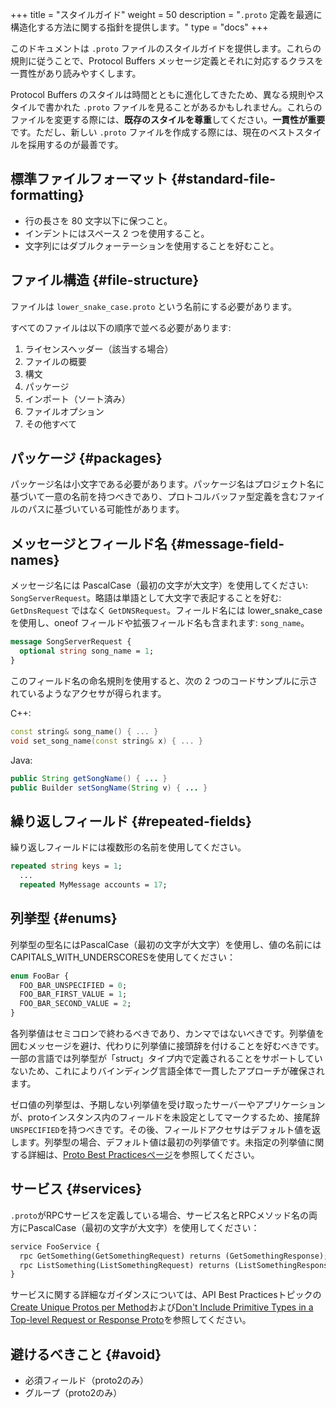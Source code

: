 +++
title = "スタイルガイド"
weight = 50
description = "`.proto` 定義を最適に構造化する方法に関する指針を提供します。"
type = "docs"
+++

このドキュメントは `.proto` ファイルのスタイルガイドを提供します。これらの規則に従うことで、Protocol Buffers メッセージ定義とそれに対応するクラスを一貫性があり読みやすくします。

Protocol Buffers のスタイルは時間とともに進化してきたため、異なる規則やスタイルで書かれた `.proto` ファイルを見ることがあるかもしれません。これらのファイルを変更する際には、**既存のスタイルを尊重**してください。**一貫性が重要**です。ただし、新しい `.proto` ファイルを作成する際には、現在のベストスタイルを採用するのが最善です。

## 標準ファイルフォーマット {#standard-file-formatting}

*   行の長さを 80 文字以下に保つこと。
*   インデントにはスペース 2 つを使用すること。
*   文字列にはダブルクォーテーションを使用することを好むこと。

## ファイル構造 {#file-structure}

ファイルは `lower_snake_case.proto` という名前にする必要があります。

すべてのファイルは以下の順序で並べる必要があります:

1.  ライセンスヘッダー（該当する場合）
1.  ファイルの概要
1.  構文
1.  パッケージ
1.  インポート（ソート済み）
1.  ファイルオプション
1.  その他すべて

## パッケージ {#packages}

パッケージ名は小文字である必要があります。パッケージ名はプロジェクト名に基づいて一意の名前を持つべきであり、プロトコルバッファ型定義を含むファイルのパスに基づいている可能性があります。

## メッセージとフィールド名 {#message-field-names}

メッセージ名には PascalCase（最初の文字が大文字）を使用してください: `SongServerRequest`。略語は単語として大文字で表記することを好む: `GetDnsRequest` ではなく `GetDNSRequest`。フィールド名には lower_snake_case を使用し、oneof フィールドや拡張フィールド名も含まれます: `song_name`。

```proto
message SongServerRequest {
  optional string song_name = 1;
}
```

このフィールド名の命名規則を使用すると、次の 2 つのコードサンプルに示されているようなアクセサが得られます。

C++:

```cpp
const string& song_name() { ... }
void set_song_name(const string& x) { ... }
```

Java:

```java
public String getSongName() { ... }
public Builder setSongName(String v) { ... }
```

## 繰り返しフィールド {#repeated-fields}

繰り返しフィールドには複数形の名前を使用してください。

```proto
repeated string keys = 1;
  ...
  repeated MyMessage accounts = 17;
```

## 列挙型 {#enums}

列挙型の型名にはPascalCase（最初の文字が大文字）を使用し、値の名前にはCAPITALS_WITH_UNDERSCORESを使用してください：

```proto
enum FooBar {
  FOO_BAR_UNSPECIFIED = 0;
  FOO_BAR_FIRST_VALUE = 1;
  FOO_BAR_SECOND_VALUE = 2;
}
```

各列挙値はセミコロンで終わるべきであり、カンマではないべきです。列挙値を囲むメッセージを避け、代わりに列挙値に接頭辞を付けることを好むべきです。一部の言語では列挙型が「struct」タイプ内で定義されることをサポートしていないため、これによりバインディング言語全体で一貫したアプローチが確保されます。

ゼロ値の列挙型は、予期しない列挙値を受け取ったサーバーやアプリケーションが、protoインスタンス内のフィールドを未設定としてマークするため、接尾辞`UNSPECIFIED`を持つべきです。その後、フィールドアクセサはデフォルト値を返します。列挙型の場合、デフォルト値は最初の列挙値です。未指定の列挙値に関する詳細は、[Proto Best Practicesページ](/programming-guides/dos-donts#unspecified-enum)を参照してください。

## サービス {#services}

`.proto`がRPCサービスを定義している場合、サービス名とRPCメソッド名の両方にPascalCase（最初の文字が大文字）を使用してください：

```proto
service FooService {
  rpc GetSomething(GetSomethingRequest) returns (GetSomethingResponse);
  rpc ListSomething(ListSomethingRequest) returns (ListSomethingResponse);
}
```

サービスに関する詳細なガイダンスについては、API Best Practicesトピックの[Create Unique Protos per Method](/programming-guides/api#unique-protos)および[Don't Include Primitive Types in a Top-level Request or Response Proto](/programming-guides/api#dont-include-primitive-types)を参照してください。

## 避けるべきこと {#avoid}

*   必須フィールド（proto2のみ）
*   グループ（proto2のみ）

